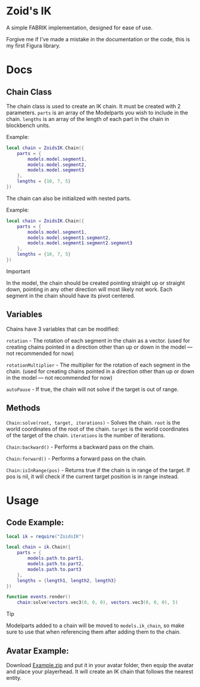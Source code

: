 # Zoid's IK
A simple FABRIK implementation, designed for ease of use.

Forgive me if I've made a mistake in the documentation or the code, this is my first Figura library.

# Docs
## Chain Class
The chain class is used to create an IK chain. It must be created with 2 parameters. `parts` is an array of the Modelparts you wish to include in the chain. `lengths` is an array of the length of each part in the chain in blockbench units.

Example:
```lua
local chain = ZoidsIK.Chain({
    parts = {
        models.model.segment1,
        models.model.segment2,
        models.model.segment3
    },
    lengths = {10, 7, 5}
})
```
The chain can also be initialized with nested parts.

Example:
```lua
local chain = ZoidsIK.Chain({
    parts = {
        models.model.segment1,
        models.model.segment1.segment2,
        models.model.segment1.segment2.segment3
    },
    lengths = {10, 7, 5}
})
```
> [!IMPORTANT]  
> In the model, the chain should be created pointing straight up or straight down, pointing in any other direction will most likely not work. Each segment in the chain should have its pivot centered.

## Variables
Chains have 3 variables that can be modified:

`rotation` - The rotation of each segment in the chain as a vector. (used for creating chains pointed in a direction other than up or down in the model — not recommended for now)

`rotationMultiplier` - The multiplier for the rotation of each segment in the chain. (used for creating chains pointed in a direction other than up or down in the model — not recommended for now)

`autoPause` - If true, the chain will not solve if the target is out of range.

## Methods

`Chain:solve(root, target, iterations)` - Solves the chain. `root` is the world coordinates of the root of the chain. `target` is the world coordinates of the target of the chain. `iterations` is the number of iterations.

`Chain:backward()` - Performs a backward pass on the chain.

`Chain:forward()` - Performs a forward pass on the chain.

`Chain:isInRange(pos)` - Returns true if the chain is in range of the target. If pos is nil, it will check if the current target position is in range instead.

# Usage
## Code Example:
```lua
local ik = require("ZoidsIK")

local chain = ik.Chain({
    parts = {
        models.path.to.part1,
        models.path.to.part2,
        models.path.to.part3
    },
    lengths = {length1, length2, length3}
})

function events.render()
    chain:solve(vectors.vec3(0, 0, 0), vectors.vec3(0, 0, 0), 5)
```
> [!TIP]  
> Modelparts added to a chain will be moved to `models.ik_chain`, so make sure to use that when referencing them after adding them to the chain.
## Avatar Example:
Download [Example.zip](https://github.com/TheZoidMaster/FiguraLibs/blob/main/ZoidsIK/Example.zip) and put it in your avatar folder, then equip the avatar and place your playerhead. It will create an IK chain that follows the nearest entity.
